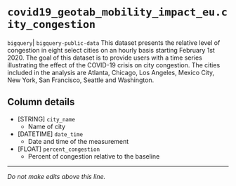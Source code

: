# `covid19_geotab_mobility_impact_eu.city_congestion`
`bigquery`| `bigquery-public-data`
This dataset presents the relative level of congestion in eight select cities on an hourly basis starting February 1st 2020. The goal of this dataset is to provide users with a time series illustrating the effect of the COVID-19 crisis on city congestion. The cities included in the analysis are Atlanta, Chicago, Los Angeles, Mexico City, New York, San Francisco, Seattle and Washington.

## Column details
* [STRING]    `city_name`
  - Name of city
* [DATETIME]  `date_time`
  - Date and time of the measurement
* [FLOAT]     `percent_congestion`
  - Percent of congestion relative to the baseline

-------------------------------------------------------------------------------
*Do not make edits above this line.*
